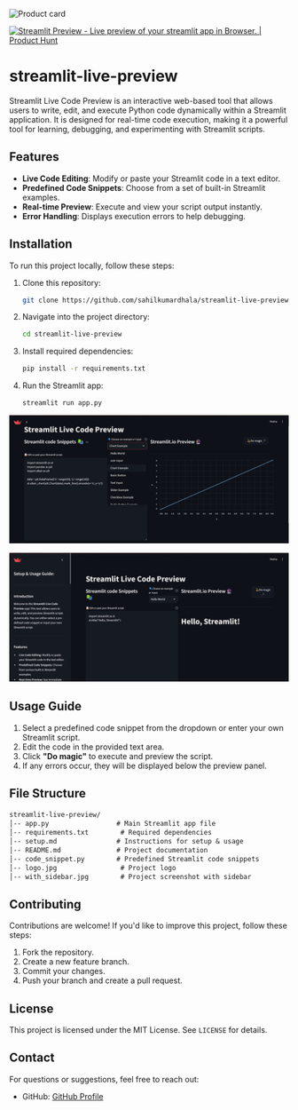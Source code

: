 
![Product card](Productcard.avif)

<a href="https://www.producthunt.com/posts/streamlit-preview?embed=true&utm_source=badge-featured&utm_medium=badge&utm_souce=badge-streamlit&#0045;preview" target="_blank"><img src="https://api.producthunt.com/widgets/embed-image/v1/featured.svg?post_id=938526&theme=light&t=1741278956797" alt="Streamlit&#0032;Preview - Live&#0032;preview&#0032;of&#0032;your&#0032;streamlit&#0032;app&#0032;in&#0032;Browser&#0046; | Product Hunt" style="width: 250px; height: 54px;" width="250" height="54" /></a>

# streamlit-live-preview
Streamlit Live Code Preview is an interactive web-based tool that allows users to write, edit, and execute Python code dynamically within a Streamlit application. It is designed for real-time code execution, making it a powerful tool for learning, debugging, and experimenting with Streamlit scripts.


## Features
- **Live Code Editing**: Modify or paste your Streamlit code in a text editor.
- **Predefined Code Snippets**: Choose from a set of built-in Streamlit examples.
- **Real-time Preview**: Execute and view your script output instantly.
- **Error Handling**: Displays execution errors to help debugging.

## Installation
To run this project locally, follow these steps:

1. Clone this repository:
   ```sh
   git clone https://github.com/sahilkumardhala/streamlit-live-preview.git
   ```
2. Navigate into the project directory:
   ```sh
   cd streamlit-live-preview
   ```
3. Install required dependencies:
   ```sh
   pip install -r requirements.txt
   ```
4. Run the Streamlit app:
   ```sh
   streamlit run app.py
   ```

![logo](logo.jpg)

![logo](with_sidebar.jpg)
## Usage Guide
1. Select a predefined code snippet from the dropdown or enter your own Streamlit script.
2. Edit the code in the provided text area.
3. Click **"Do magic"** to execute and preview the script.
4. If any errors occur, they will be displayed below the preview panel.

## File Structure
```
streamlit-live-preview/
│-- app.py                 # Main Streamlit app file
│-- requirements.txt        # Required dependencies
│-- setup.md               # Instructions for setup & usage
│-- README.md              # Project documentation
│-- code_snippet.py        # Predefined Streamlit code snippets
│-- logo.jpg                # Project logo
│-- with_sidebar.jpg        # Project screenshot with sidebar
```

## Contributing
Contributions are welcome! If you'd like to improve this project, follow these steps:
1. Fork the repository.
2. Create a new feature branch.
3. Commit your changes.
4. Push your branch and create a pull request.

## License
This project is licensed under the MIT License. See `LICENSE` for details.

## Contact
For questions or suggestions, feel free to reach out:

- GitHub: [GitHub Profile](https://github.com/sahilkumardhala)

